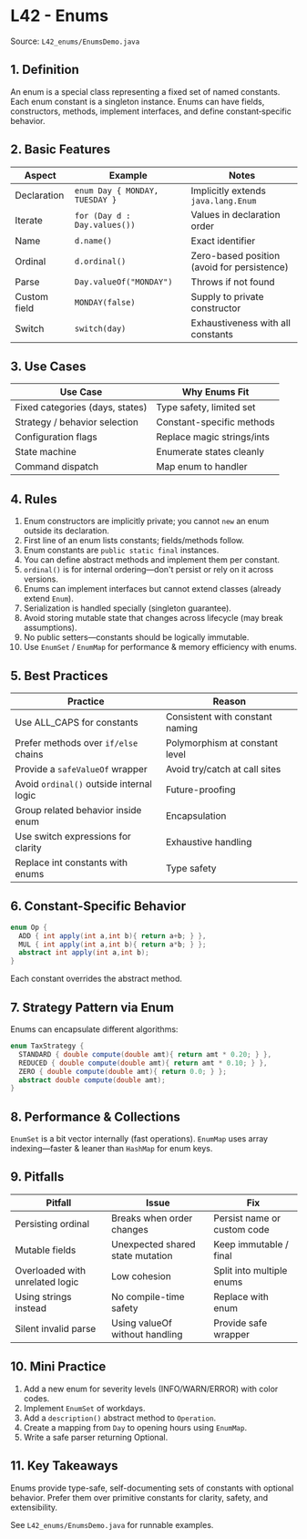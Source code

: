 # L42 - Enums

Source: `L42_enums/EnumsDemo.java`

## 1. Definition
An enum is a special class representing a fixed set of named constants. Each enum constant is a singleton instance. Enums can have fields, constructors, methods, implement interfaces, and define constant‑specific behavior.

## 2. Basic Features
| Aspect | Example | Notes |
|--------|---------|-------|
| Declaration | `enum Day { MONDAY, TUESDAY }` | Implicitly extends `java.lang.Enum` |
| Iterate | `for (Day d : Day.values())` | Values in declaration order |
| Name | `d.name()` | Exact identifier |
| Ordinal | `d.ordinal()` | Zero-based position (avoid for persistence) |
| Parse | `Day.valueOf("MONDAY")` | Throws if not found |
| Custom field | `MONDAY(false)` | Supply to private constructor |
| Switch | `switch(day)` | Exhaustiveness with all constants |

## 3. Use Cases
| Use Case | Why Enums Fit |
|----------|--------------|
| Fixed categories (days, states) | Type safety, limited set |
| Strategy / behavior selection | Constant-specific methods |
| Configuration flags | Replace magic strings/ints |
| State machine | Enumerate states cleanly |
| Command dispatch | Map enum to handler |

## 4. Rules
1. Enum constructors are implicitly private; you cannot `new` an enum outside its declaration.  
2. First line of an enum lists constants; fields/methods follow.  
3. Enum constants are `public static final` instances.  
4. You can define abstract methods and implement them per constant.  
5. `ordinal()` is for internal ordering—don't persist or rely on it across versions.  
6. Enums can implement interfaces but cannot extend classes (already extend `Enum`).  
7. Serialization is handled specially (singleton guarantee).  
8. Avoid storing mutable state that changes across lifecycle (may break assumptions).  
9. No public setters—constants should be logically immutable.  
10. Use `EnumSet` / `EnumMap` for performance & memory efficiency with enums.  

## 5. Best Practices
| Practice | Reason |
|----------|-------|
| Use ALL_CAPS for constants | Consistent with constant naming |
| Prefer methods over `if/else` chains | Polymorphism at constant level |
| Provide a `safeValueOf` wrapper | Avoid try/catch at call sites |
| Avoid `ordinal()` outside internal logic | Future-proofing |
| Group related behavior inside enum | Encapsulation |
| Use switch expressions for clarity | Exhaustive handling |
| Replace int constants with enums | Type safety |

## 6. Constant-Specific Behavior
```java
enum Op {
  ADD { int apply(int a,int b){ return a+b; } },
  MUL { int apply(int a,int b){ return a*b; } };
  abstract int apply(int a,int b);
}
```
Each constant overrides the abstract method.

## 7. Strategy Pattern via Enum
Enums can encapsulate different algorithms:
```java
enum TaxStrategy {
  STANDARD { double compute(double amt){ return amt * 0.20; } },
  REDUCED { double compute(double amt){ return amt * 0.10; } },
  ZERO { double compute(double amt){ return 0.0; } };
  abstract double compute(double amt);
}
```

## 8. Performance & Collections
`EnumSet` is a bit vector internally (fast operations). `EnumMap` uses array indexing—faster & leaner than `HashMap` for enum keys.

## 9. Pitfalls
| Pitfall | Issue | Fix |
|---------|-------|-----|
| Persisting ordinal | Breaks when order changes | Persist name or custom code |
| Mutable fields | Unexpected shared state mutation | Keep immutable / final |
| Overloaded with unrelated logic | Low cohesion | Split into multiple enums |
| Using strings instead | No compile-time safety | Replace with enum |
| Silent invalid parse | Using valueOf without handling | Provide safe wrapper |

## 10. Mini Practice
1. Add a new enum for severity levels (INFO/WARN/ERROR) with color codes.  
2. Implement `EnumSet` of workdays.  
3. Add a `description()` abstract method to `Operation`.  
4. Create a mapping from `Day` to opening hours using `EnumMap`.  
5. Write a safe parser returning Optional<Day>.  

## 11. Key Takeaways
Enums provide type-safe, self-documenting sets of constants with optional behavior. Prefer them over primitive constants for clarity, safety, and extensibility.

See `L42_enums/EnumsDemo.java` for runnable examples.
